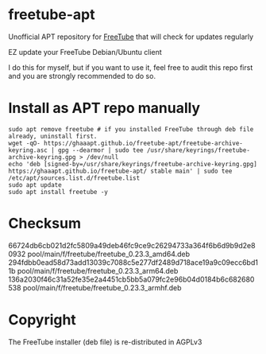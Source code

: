 # freetube-apt
Unofficial APT repository for [FreeTube](https://github.com/FreeTubeApp/FreeTube) that will check for updates regularly

EZ update your FreeTube Debian/Ubuntu client

I do this for myself, but if you want to use it, feel free to audit this repo first and you are strongly recommended to do so.

# Install as APT repo manually
```shell
sudo apt remove freetube # if you installed FreeTube through deb file already, uninstall first.
wget -qO- https://ghaaapt.github.io/freetube-apt/freetube-archive-keyring.asc | gpg --dearmor | sudo tee /usr/share/keyrings/freetube-archive-keyring.gpg > /dev/null
echo 'deb [signed-by=/usr/share/keyrings/freetube-archive-keyring.gpg] https://ghaaapt.github.io/freetube-apt/ stable main' | sudo tee /etc/apt/sources.list.d/freetube.list
sudo apt update
sudo apt install freetube -y
```

# Checksum
66724db6cb021d2fc5809a49deb46fc9ce9c26294733a364f6b6d9b9d2e80932  pool/main/f/freetube/freetube_0.23.3_amd64.deb  
294fdbb0ead58d73add13039c7088c5e277df2489d718ace19a9c09ecc6bd11b  pool/main/f/freetube/freetube_0.23.3_arm64.deb  
136a2030f46c31a52fe35e2a4451cb5bb5a079fc2e96b04d0184b6c682680538  pool/main/f/freetube/freetube_0.23.3_armhf.deb  


# Copyright
The FreeTube installer (deb file) is re-distributed in AGPLv3
